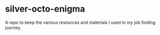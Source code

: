 # silver-octo-enigma
A repo to keep the various resources and materials I used in my job finding journey.
